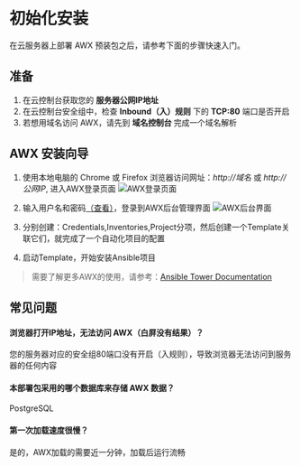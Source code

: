# 初始化安装

在云服务器上部署 AWX 预装包之后，请参考下面的步骤快速入门。

## 准备

1. 在云控制台获取您的 **服务器公网IP地址** 
2. 在云控制台安全组中，检查 **Inbound（入）规则** 下的 **TCP:80** 端口是否开启
3. 若想用域名访问 AWX，请先到 **域名控制台** 完成一个域名解析

## AWX 安装向导

1. 使用本地电脑的 Chrome 或 Firefox 浏览器访问网址：*http://域名* 或 *http://公网IP*, 进入AWX登录页面
![AWX登录页面](https://libs.websoft9.com/Websoft9/DocsPicture/en/awx/awx-login-websoft9.png)

2. 输入用户名和密码[（查看）](/zh/stack-accounts.md)，登录到AWX后台管理界面
![AWX后台界面](https://libs.websoft9.com/Websoft9/DocsPicture/en/awx/awxui-websoft9.png)

3. 分别创建：Credentials,Inventories,Project分项，然后创建一个Template关联它们，就完成了一个自动化项目的配置

4. 启动Template，开始安装Ansible项目

> 需要了解更多AWX的使用，请参考：[Ansible Tower Documentation](https://docs.ansible.com/ansible-tower/)

## 常见问题

#### 浏览器打开IP地址，无法访问 AWX（白屏没有结果）？

您的服务器对应的安全组80端口没有开启（入规则），导致浏览器无法访问到服务器的任何内容

#### 本部署包采用的哪个数据库来存储 AWX 数据？

PostgreSQL

#### 第一次加载速度很慢？

是的，AWX加载的需要近一分钟，加载后运行流畅
